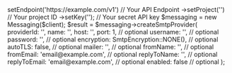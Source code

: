 <?php

use Appwrite\Client;
use Appwrite\Services\Messaging;

$client = (new Client())
    ->setEndpoint('https://example.com/v1') // Your API Endpoint
    ->setProject('<YOUR_PROJECT_ID>') // Your project ID
    ->setKey('<YOUR_API_KEY>'); // Your secret API key

$messaging = new Messaging($client);

$result = $messaging->createSmtpProvider(
    providerId: '<PROVIDER_ID>',
    name: '<NAME>',
    host: '<HOST>',
    port: 1, // optional
    username: '<USERNAME>', // optional
    password: '<PASSWORD>', // optional
    encryption: SmtpEncryption::NONE(), // optional
    autoTLS: false, // optional
    mailer: '<MAILER>', // optional
    fromName: '<FROM_NAME>', // optional
    fromEmail: 'email@example.com', // optional
    replyToName: '<REPLY_TO_NAME>', // optional
    replyToEmail: 'email@example.com', // optional
    enabled: false // optional
);